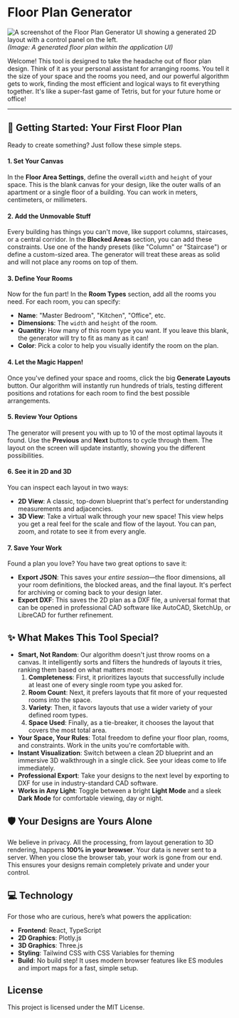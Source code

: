 # Floor Plan Generator

![A screenshot of the Floor Plan Generator UI showing a generated 2D layout with a control panel on the left.](placeholder.png)
*(Image: A generated floor plan within the application UI)*

Welcome! This tool is designed to take the headache out of floor plan design. Think of it as your personal assistant for arranging rooms. You tell it the size of your space and the rooms you need, and our powerful algorithm gets to work, finding the most efficient and logical ways to fit everything together. It's like a super-fast game of Tetris, but for your future home or office!

---

## 🚀 Getting Started: Your First Floor Plan

Ready to create something? Just follow these simple steps.

#### 1. Set Your Canvas
In the **Floor Area Settings**, define the overall `width` and `height` of your space. This is the blank canvas for your design, like the outer walls of an apartment or a single floor of a building. You can work in meters, centimeters, or millimeters.

#### 2. Add the Unmovable Stuff
Every building has things you can't move, like support columns, staircases, or a central corridor. In the **Blocked Areas** section, you can add these constraints. Use one of the handy presets (like "Column" or "Staircase") or define a custom-sized area. The generator will treat these areas as solid and will not place any rooms on top of them.

#### 3. Define Your Rooms
Now for the fun part! In the **Room Types** section, add all the rooms you need. For each room, you can specify:
-   **Name**: "Master Bedroom", "Kitchen", "Office", etc.
-   **Dimensions**: The `width` and `height` of the room.
-   **Quantity**: How many of this room type you want. If you leave this blank, the generator will try to fit as many as it can!
-   **Color**: Pick a color to help you visually identify the room on the plan.

#### 4. Let the Magic Happen!
Once you've defined your space and rooms, click the big **Generate Layouts** button. Our algorithm will instantly run hundreds of trials, testing different positions and rotations for each room to find the best possible arrangements.

#### 5. Review Your Options
The generator will present you with up to 10 of the most optimal layouts it found. Use the **Previous** and **Next** buttons to cycle through them. The layout on the screen will update instantly, showing you the different possibilities.

#### 6. See it in 2D and 3D
You can inspect each layout in two ways:
-   **2D View**: A classic, top-down blueprint that's perfect for understanding measurements and adjacencies.
-   **3D View**: Take a virtual walk through your new space! This view helps you get a real feel for the scale and flow of the layout. You can pan, zoom, and rotate to see it from every angle.

#### 7. Save Your Work
Found a plan you love? You have two great options to save it:
-   **Export JSON**: This saves your *entire session*—the floor dimensions, all your room definitions, the blocked areas, and the final layout. It's perfect for archiving or coming back to your design later.
-   **Export DXF**: This saves the 2D plan as a DXF file, a universal format that can be opened in professional CAD software like AutoCAD, SketchUp, or LibreCAD for further refinement.

## ✨ What Makes This Tool Special?

-   **Smart, Not Random**: Our algorithm doesn't just throw rooms on a canvas. It intelligently sorts and filters the hundreds of layouts it tries, ranking them based on what matters most:
    1.  **Completeness**: First, it prioritizes layouts that successfully include at least one of every single room type you asked for.
    2.  **Room Count**: Next, it prefers layouts that fit more of your requested rooms into the space.
    3.  **Variety**: Then, it favors layouts that use a wider variety of your defined room types.
    4.  **Space Used**: Finally, as a tie-breaker, it chooses the layout that covers the most total area.
-   **Your Space, Your Rules**: Total freedom to define your floor plan, rooms, and constraints. Work in the units you're comfortable with.
-   **Instant Visualization**: Switch between a clean 2D blueprint and an immersive 3D walkthrough in a single click. See your ideas come to life immediately.
-   **Professional Export**: Take your designs to the next level by exporting to DXF for use in industry-standard CAD software.
-   **Works in Any Light**: Toggle between a bright **Light Mode** and a sleek **Dark Mode** for comfortable viewing, day or night.

## 🛡️ Your Designs are Yours Alone

We believe in privacy. All the processing, from layout generation to 3D rendering, happens **100% in your browser**. Your data is never sent to a server. When you close the browser tab, your work is gone from our end. This ensures your designs remain completely private and under your control.

## 💻 Technology

For those who are curious, here’s what powers the application:

-   **Frontend**: React, TypeScript
-   **2D Graphics**: Plotly.js
-   **3D Graphics**: Three.js
-   **Styling**: Tailwind CSS with CSS Variables for theming
-   **Build**: No build step! It uses modern browser features like ES modules and import maps for a fast, simple setup.

## License

This project is licensed under the MIT License.
